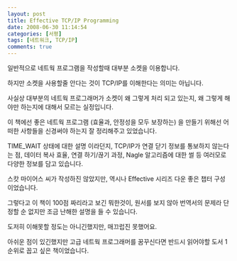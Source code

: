 ```yaml
---
layout: post
title: Effective TCP/IP Programming
date: 2008-06-30 11:14:54
categories: [서평]
tags: [네트워크, TCP/IP]
comments: true
---
```


일반적으로 네트웍 프로그램을 작성할때 대부분 소켓을 이용합니다.

하지만 소켓을 사용할줄 안다는 것이 TCP/IP를 이해한다는 의미는 아닙니다.

사실상 대부분의 네트웍 프로그래머가 소켓이 왜 그렇게 처리 되고 있는지, 왜 그렇게 해야만 하는지에 대해서 모르는 실정입니다.

이 책에선 좋은 네트웍 프로그램 (효율과, 안정성을 모두 보장하는) 을 만들기 위해선 어떠한 사항들을 신경써야 하는지 잘 정리해주고 있었습니다.

TIME_WAIT 상태에 대한 설명 이라던지, TCP/IP가 연결 닫기 정보를 통보하지 않는다는 점, 데이터 복사 효율, 연결 하기/끊기 과정, Nagle 알고리즘에 대한 썰 등 여러모로 다양한 정보를 담고 있습니다.

스캇 마이어스 씨가 작성하진 않았지만, 역시나 Effective 시리즈 다운 좋은 챕터 구성이었습니다.

그렇다고 이 책이 100점 짜리라고 보긴 뭐한것이, 원서를 보지 않아 번역서의 문제라 단정할 순 없지만 조금 난해한 설명을 들 수 있습니다.

도저히 이해못할 정도는 아니긴했지만, 매끄럽진 못했어요.

아쉬운 점이 있긴했지만 고급 네트웍 프로그래머를 꿈꾸신다면 반드시 읽어야할 도서 1순위로 꼽고 싶은 책이었습니다. 
